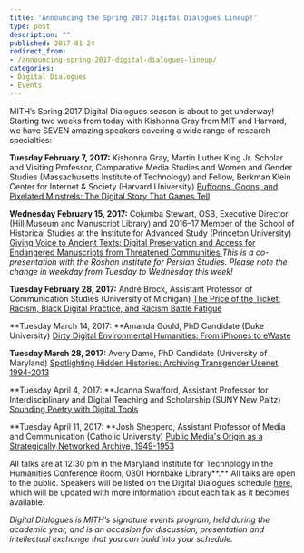 ```yaml
---
title: 'Announcing the Spring 2017 Digital Dialogues Lineup!'
type: post
description: ""
published: 2017-01-24
redirect_from: 
- /announcing-spring-2017-digital-dialogues-lineup/
categories:
- Digital Dialogues
- Events
---
```

MITH’s Spring 2017 Digital Dialogues season is about to get underway! Starting two weeks from today with Kishonna Gray from MIT and Harvard, we have SEVEN amazing speakers covering a wide range of research specialties:

**Tuesday February 7, 2017:** Kishonna Gray, Martin Luther King Jr. Scholar and Visiting Professor, Comparative Media Studies and Women and Gender Studies (Massachusetts Institute of Technology) and Fellow, Berkman Klein Center for Internet & Society (Harvard University) [Buffoons, Goons, and Pixelated Minstrels: The Digital Story That Games Tell](http://mith.umd.edu/dialogues/dd-spring-2017-kishonna-gray/)

**Wednesday February 15, 2017:** Columba Stewart, OSB, Executive Director (Hill Museum and Manuscript Library) and 2016–17 Member of the School of Historical Studies at the Institute for Advanced Study (Princeton University) [Giving Voice to Ancient Texts: Digital Preservation and Access for Endangered Manuscripts from Threatened Communities ](http://mith.umd.edu/dialogues/dd-spring-2017-columba-stewart/)_This is a co-presentation with the Roshan Institute for Persian Studies. Please note the change in weekday from Tuesday to Wednesday this week!_

**Tuesday February 28, 2017:** André Brock, Assistant Professor of Communication Studies (University of Michigan) [The Price of the Ticket: Racism, Black Digital Practice, and Racism Battle Fatigue](http://mith.umd.edu/dialogues/dd-spring-2017-andre-brock/)

**Tuesday March 14, 2017: **Amanda Gould, PhD Candidate (Duke University) [Dirty Digital Environmental Humanities: From iPhones to eWaste](http://mith.umd.edu/dialogues/dd-spring-2017-amanda-starling-gould/)

**Tuesday March 28, 2017:** Avery Dame, PhD Candidate (University of Maryland) [Spotlighting Hidden Histories: Archiving Transgender Usenet, 1994-2013](http://mith.umd.edu/dialogues/dd-spring-2017-avery-dame/)

**Tuesday April 4, 2017: **Joanna Swafford, Assistant Professor for Interdisciplinary and Digital Teaching and Scholarship (SUNY New Paltz) [Sounding Poetry with Digital Tools](http://mith.umd.edu/dialogues/dd-spring-2017-joanna-swafford/)

**Tuesday April 11, 2017: **Josh Shepperd, Assistant Professor of Media and Communication (Catholic University) [Public Media's Origin as a Strategically Networked Archive, 1949-1953](http://mith.umd.edu/dialogues/josh-shepperd-digital-dialogue/)

All talks are at 12:30 pm in the Maryland Institute for Technology in the Humanities Conference Room, 0301 Hornbake Library**.** All talks are open to the public. Speakers will be listed on the Digital Dialogues schedule [here](http://mith.umd.edu/digital-dialogues/schedule/), which will be updated with more information about each talk as it becomes available.

_Digital Dialogues is MITH’s signature events program, held during the academic year, and is an occasion for discussion, presentation and intellectual exchange that you can build into your schedule._
